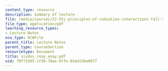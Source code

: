 ```yaml
---
content_type: resource
description: Summary of lecture.
file: /media/courses/22-55j-principles-of-radiation-interactions-fall-2004/70f725051f3878ae8ffe014a53be0877_vivdos_resp_asay.pdf
file_type: application/pdf
learning_resource_types:
- Lecture Notes
ocw_type: OCWFile
parent_title: Lecture Notes
parent_type: CourseSection
resourcetype: Document
title: vivdos_resp_asay.pdf
uid: 70f72505-1f38-78ae-8ffe-014a53be0877
---
```

